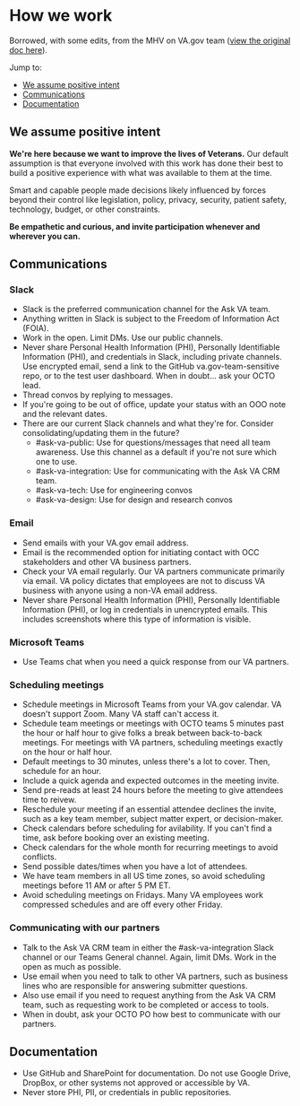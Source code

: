 # How we work
Borrowed, with some edits, from the MHV on VA.gov team ([view the original doc here](https://github.com/department-of-veterans-affairs/va.gov-team/blob/master/teams/health-products/health-portal/how-we-work.md)).

Jump to: 
- [We assume positive intent](#we-assume-positive-intent)
- [Communications](#communications)
- [Documentation](#documentation)

## We assume positive intent
**We're here because we want to improve the lives of Veterans.** Our default assumption is that everyone involved with this work has done their best to build a positive experience with what was available to them at the time. 

Smart and capable people made decisions likely influenced by forces beyond their control like legislation, policy, privacy, security, patient safety, technology, budget, or other constraints.

**Be empathetic and curious, and invite participation whenever and wherever you can.**

## Communications
### Slack
- Slack is the preferred communication channel for the Ask VA team.
- Anything written in Slack is subject to the Freedom of Information Act (FOIA).
- Work in the open. Limit DMs. Use our public channels.
- Never share Personal Health Information (PHI), Personally Identifiable Information (PHI), and credentials in Slack, including private channels. Use encrypted email, send a link to the GitHub va.gov-team-sensitive repo, or to the test user dashboard. When in doubt... ask your OCTO lead.
- Thread convos by replying to messages.
- If you're going to be out of office, update your status with an OOO note and the relevant dates.
- There are our current Slack channels and what they're for. Consider consolidating/updating them in the future?
   - #ask-va-public: Use for questions/messages that need all team awareness. Use this channel as a default if you're not sure which one to use.
   - #ask-va-integration: Use for communicating with the Ask VA CRM team.
   - #ask-va-tech: Use for engineering convos
   - #ask-va-design: Use for design and research convos

### Email
- Send emails with your VA.gov email address.
- Email is the recommended option for initiating contact with OCC stakeholders and other VA business partners.
- Check your VA email regularly. Our VA partners communicate primarily via email. VA policy dictates that employees are not to discuss VA business with anyone using a non-VA email address.
- Never share Personal Health Information (PHI), Personally Identifiable Information (PHI), or log in credentials in unencrypted emails.  This includes screenshots where this type of information is visible.

### Microsoft Teams
- Use Teams chat when you need a quick response from our VA partners.

### Scheduling meetings
- Schedule meetings in Microsoft Teams from your VA.gov calendar. VA doesn't support Zoom. Many VA staff can't access it.
- Schedule team meetings or meetings with OCTO teams 5 minutes past the hour or half hour to give folks a break between back-to-back meetings. For meetings with VA partners, scheduling meetings exactly on the hour or half hour.
- Default meetings to 30 minutes, unless there's a lot to cover. Then, schedule for an hour.
- Include a quick agenda and expected outcomes in the meeting invite.
- Send pre-reads at least 24 hours before the meeting to give attendees time to reivew.
- Reschedule your meeting if an essential attendee declines the invite, such as a key team member, subject matter expert, or decision-maker.
- Check calendars before scheduling for avilability. If you can't find a time, ask before booking over an existing meeting.
- Check calendars for the whole month for recurring meetings to avoid conflicts.
- Send possible dates/times when you have a lot of attendees.
- We have team members in all US time zones, so avoid scheduling meetings before 11 AM or after 5 PM ET.
- Avoid scheduling meetings on Fridays. Many VA employees work compressed schedules and are off every other Friday.

### Communicating with our partners
- Talk to the Ask VA CRM team in either the #ask-va-integration Slack channel or our Teams General channel. Again, limit DMs. Work in the open as much as possible.
- Use email when you need to talk to other VA partners, such as business lines who are responsible for answering submitter questions.
- Also use email if you need to request anything from the Ask VA CRM team, such as requesting work to be completed or access to tools.
- When in doubt, ask your OCTO PO how best to communicate with our partners.

## Documentation
- Use GitHub and SharePoint for documentation. Do not use Google Drive, DropBox, or other systems not approved or accessible by VA.
- Never store PHI, PII, or credentials in public repositories.
